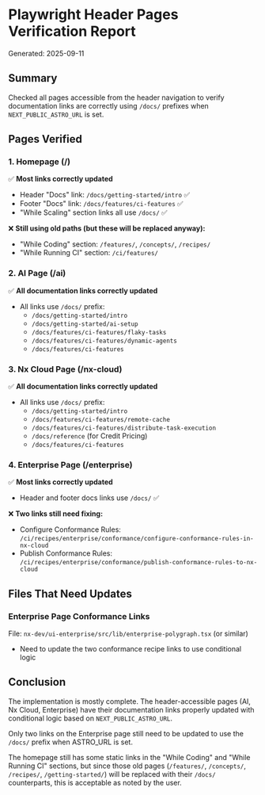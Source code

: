 # Playwright Header Pages Verification Report
Generated: 2025-09-11

## Summary
Checked all pages accessible from the header navigation to verify documentation links are correctly using `/docs/` prefixes when `NEXT_PUBLIC_ASTRO_URL` is set.

## Pages Verified

### 1. Homepage (/)
✅ **Most links correctly updated**
- Header "Docs" link: `/docs/getting-started/intro` ✅
- Footer "Docs" link: `/docs/features/ci-features` ✅
- "While Scaling" section links all use `/docs/` ✅

❌ **Still using old paths (but these will be replaced anyway):**
- "While Coding" section: `/features/`, `/concepts/`, `/recipes/`
- "While Running CI" section: `/ci/features/`

### 2. AI Page (/ai)
✅ **All documentation links correctly updated**
- All links use `/docs/` prefix:
  - `/docs/getting-started/intro`
  - `/docs/getting-started/ai-setup`
  - `/docs/features/ci-features/flaky-tasks`
  - `/docs/features/ci-features/dynamic-agents`
  - `/docs/features/ci-features`

### 3. Nx Cloud Page (/nx-cloud)
✅ **All documentation links correctly updated**
- All links use `/docs/` prefix:
  - `/docs/getting-started/intro`
  - `/docs/features/ci-features/remote-cache`
  - `/docs/features/ci-features/distribute-task-execution`
  - `/docs/reference` (for Credit Pricing)
  - `/docs/features/ci-features`

### 4. Enterprise Page (/enterprise)
✅ **Most links correctly updated**
- Header and footer docs links use `/docs/` ✅

❌ **Two links still need fixing:**
- Configure Conformance Rules: `/ci/recipes/enterprise/conformance/configure-conformance-rules-in-nx-cloud`
- Publish Conformance Rules: `/ci/recipes/enterprise/conformance/publish-conformance-rules-to-nx-cloud`

## Files That Need Updates

### Enterprise Page Conformance Links
File: `nx-dev/ui-enterprise/src/lib/enterprise-polygraph.tsx` (or similar)
- Need to update the two conformance recipe links to use conditional logic

## Conclusion

The implementation is mostly complete. The header-accessible pages (AI, Nx Cloud, Enterprise) have their documentation links properly updated with conditional logic based on `NEXT_PUBLIC_ASTRO_URL`. 

Only two links on the Enterprise page still need to be updated to use the `/docs/` prefix when ASTRO_URL is set.

The homepage still has some static links in the "While Coding" and "While Running CI" sections, but since those old pages (`/features/`, `/concepts/`, `/recipes/`, `/getting-started/`) will be replaced with their `/docs/` counterparts, this is acceptable as noted by the user.